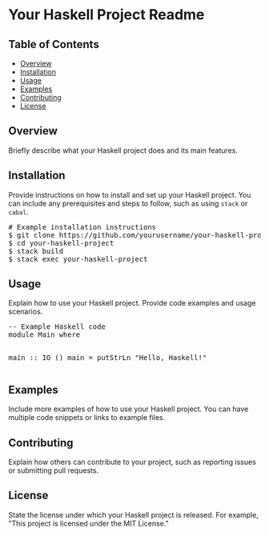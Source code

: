 
<h1>Your Haskell Project Readme</h1>

<h2>Table of Contents</h2>
<ul>
    <li><a href="#overview">Overview</a></li>
    <li><a href="#installation">Installation</a></li>
    <li><a href="#usage">Usage</a></li>
    <li><a href="#examples">Examples</a></li>
    <li><a href="#contributing">Contributing</a></li>
    <li><a href="#license">License</a></li>
</ul>

<h2 id="overview">Overview</h2>
<p>
    Briefly describe what your Haskell project does and its main features.
</p>

<h2 id="installation">Installation</h2>
<p>
    Provide instructions on how to install and set up your Haskell project. You can include any prerequisites and steps to follow, such as using <code>stack</code> or <code>cabal</code>.
</p>
<pre>
# Example installation instructions
$ git clone https://github.com/yourusername/your-haskell-project.git
$ cd your-haskell-project
$ stack build
$ stack exec your-haskell-project
</pre>

<h2 id="usage">Usage</h2>
<p>
    Explain how to use your Haskell project. Provide code examples and usage scenarios.
</p>
<pre>
-- Example Haskell code
module Main where

main :: IO ()
main = putStrLn "Hello, Haskell!"
</pre>

<h2 id="examples">Examples</h2>
<p>
    Include more examples of how to use your Haskell project. You can have multiple code snippets or links to example files.
</p>

<h2 id="contributing">Contributing</h2>
<p>
    Explain how others can contribute to your project, such as reporting issues or submitting pull requests.
</p>

<h2 id="license">License</h2>
<p>
    State the license under which your Haskell project is released. For example, "This project is licensed under the MIT License."
</p>

